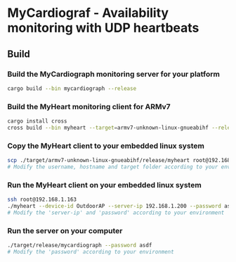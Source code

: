 # MyCardiograf - Availability monitoring with UDP heartbeats

## Build

### Build the MyCardiograph monitoring server for your platform

```bash
cargo build --bin mycardiograph --release
```

### Build the MyHeart monitoring client for ARMv7

```bash
cargo install cross
cross build --bin myheart --target=armv7-unknown-linux-gnueabihf --release
```

### Copy the MyHeart client to your embedded linux system

```bash
scp ./target/armv7-unknown-linux-gnueabihf/release/myheart root@192.168.1.163:/root
# Modify the username, hostname and target folder according to your environment
```

### Run the MyHeart client on your embedded linux system

```bash
ssh root@192.168.1.163
./myheart --device-id OutdoorAP --server-ip 192.168.1.200 --password asdf
# Modify the 'server-ip' and 'password' according to your environment
```

### Run the server on your computer

```bash
./target/release/mycardiograph --password asdf
# Modify the 'password' according to your environment
```
